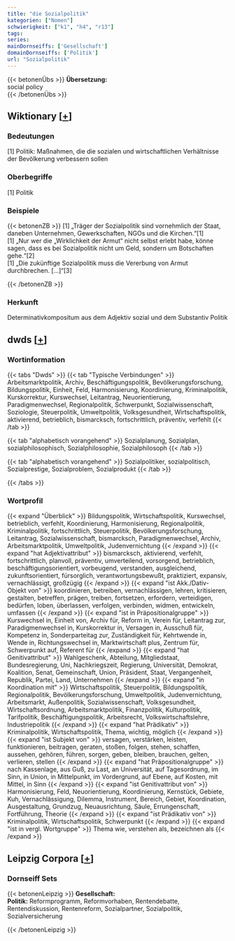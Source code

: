 ```yaml
---
title: "die Sozialpolitik"
kategorien: ["Nomen"]
schwierigkeit: ["k1", "h4", "r13"]
tags:
series:
mainDornseiffs: ['Gesellschaft']
domainDornseiffs: ['Politik']
url: "Sozialpolitik"
---
```


{{< betonenÜbs >}}
**Übersetzung:**  
social policy  
{{< /betonenÜbs >}}

## Wiktionary [[+](https://de.wiktionary.org/wiki/Sozialpolitik)]

### Bedeutungen
[1] Politik: Maßnahmen, die die sozialen und wirtschaftlichen Verhältnisse der Bevölkerung verbessern sollen  

### Oberbegriffe
[1] Politik  

### Beispiele
{{< betonenZB >}}
[1] „Träger der Sozialpolitik sind vornehmlich der Staat, daneben Unternehmen, Gewerkschaften, NGOs und die Kirchen.“[1]  
[1] „Nur wer die „Wirklichkeit der Armut“ nicht selbst erlebt habe, könne sagen, dass es bei Sozialpolitik nicht um Geld, sondern um Botschaften gehe.“[2]  
[1] „Die zukünftige Sozialpolitik muss die Vererbung von Armut durchbrechen. [...]“[3]  

{{< /betonenZB >}}
### Herkunft
Determinativkompositum aus dem Adjektiv sozial und dem Substantiv Politik  



## dwds [[+](https://www.dwds.de/wb/Sozialpolitik)]

### Wortinformation
{{< tabs "Dwds" >}}
{{< tab "Typische Verbindungen" >}}
Arbeitsmarktpolitik, Archiv, Beschäftigungspolitik, Bevölkerungsforschung, Bildungspolitik, Einheit, Feld, Harmonisierung, Koordinierung, Kriminalpolitik, Kurskorrektur, Kurswechsel, Leitantrag, Neuorientierung, Paradigmenwechsel, Regionalpolitik, Schwerpunkt, Sozialwissenschaft, Soziologie, Steuerpolitik, Umweltpolitik, Volksgesundheit, Wirtschaftspolitik, aktivierend, betrieblich, bismarcksch, fortschrittlich, präventiv, verfehlt
{{< /tab >}}

{{< tab "alphabetisch vorangehend" >}}
Sozialplanung, Sozialplan, sozialphilosophisch, Sozialphilosophie, Sozialphilosoph
{{< /tab >}}

{{< tab "alphabetisch vorangehend" >}}
Sozialpolitiker, sozialpolitisch, Sozialprestige, Sozialproblem, Sozialprodukt
{{< /tab >}}

{{< /tabs >}}

### Wortprofil
{{< expand "Überblick" >}} Bildungspolitik, Wirtschaftspolitik, Kurswechsel, betrieblich, verfehlt, Koordinierung, Harmonisierung, Regionalpolitik, Kriminalpolitik, fortschrittlich, Steuerpolitik, Bevölkerungsforschung, Leitantrag, Sozialwissenschaft, bismarcksch, Paradigmenwechsel, Archiv, Arbeitsmarktpolitik, Umweltpolitik, Judenvernichtung {{< /expand >}}
{{< expand "hat Adjektivattribut" >}} bismarcksch, aktivierend, verfehlt, fortschrittlich, planvoll, präventiv, umverteilend, vorsorgend, betrieblich, beschäftigungsorientiert, vorbeugend, verstanden, ausgleichend, zukunftsorientiert, fürsorglich, verantwortungsbewußt, praktiziert, expansiv, vernachlässigt, großzügig {{< /expand >}}
{{< expand "ist Akk./Dativ-Objekt von" >}} koordinieren, betreiben, vernachlässigen, lehren, kritisieren, gestalten, betreffen, prägen, treiben, fortsetzen, erfordern, verteidigen, bedürfen, loben, überlassen, verfolgen, verbinden, widmen, entwickeln, umfassen {{< /expand >}}
{{< expand "ist in Präpositionalgruppe" >}} Kurswechsel in, Einheit von, Archiv für, Reform in, Verein für, Leitantrag zur, Paradigmenwechsel in, Kurskorrektur in, Versagen in, Ausschuß für, Kompetenz in, Sonderparteitag zur, Zuständigkeit für, Kehrtwende in, Wende in, Richtungswechsel in, Marktwirtschaft plus, Zentrum für, Schwerpunkt auf, Referent für {{< /expand >}}
{{< expand "hat Genitivattribut" >}} Wahlgeschenk, Abteilung, Mitgliedstaat, Bundesregierung, Uni, Nachkriegszeit, Regierung, Universität, Demokrat, Koalition, Senat, Gemeinschaft, Union, Präsident, Staat, Vergangenheit, Republik, Partei, Land, Unternehmen {{< /expand >}}
{{< expand "in Koordination mit" >}} Wirtschaftspolitik, Steuerpolitik, Bildungspolitik, Regionalpolitik, Bevölkerungsforschung, Umweltpolitik, Judenvernichtung, Arbeitsmarkt, Außenpolitik, Sozialwissenschaft, Volksgesundheit, Wirtschaftsordnung, Arbeitsmarktpolitik, Finanzpolitik, Kulturpolitik, Tarifpolitik, Beschäftigungspolitik, Arbeitsrecht, Volkswirtschaftslehre, Industriepolitik {{< /expand >}}
{{< expand "hat Prädikativ" >}} Kriminalpolitik, Wirtschaftspolitik, Thema, wichtig, möglich {{< /expand >}}
{{< expand "ist Subjekt von" >}} versagen, verstärken, leisten, funktionieren, beitragen, geraten, stoßen, folgen, stehen, schaffen, aussehen, gehören, führen, sorgen, geben, bleiben, brauchen, gelten, verlieren, stellen {{< /expand >}}
{{< expand "hat Präpositionalgruppe" >}} nach Kassenlage, aus Guß, zu Last, an Universität, auf Tagesordnung, im Sinn, in Union, in Mittelpunkt, im Vordergrund, auf Ebene, auf Kosten, mit Mittel, in Sinn {{< /expand >}}
{{< expand "ist Genitivattribut von" >}} Harmonisierung, Feld, Neuorientierung, Koordinierung, Kernstück, Gebiete, Kuh, Vernachlässigung, Dilemma, Instrument, Bereich, Gebiet, Koordination, Ausgestaltung, Grundzug, Neuausrichtung, Säule, Errungenschaft, Fortführung, Theorie {{< /expand >}}
{{< expand "ist Prädikativ von" >}} Kriminalpolitik, Wirtschaftspolitik, Schwerpunkt {{< /expand >}}
{{< expand "ist in vergl. Wortgruppe" >}} Thema wie, verstehen als, bezeichnen als {{< /expand >}}

## Leipzig Corpora [[+](https://corpora.uni-leipzig.de/en/res?word=Sozialpolitik&corpusId=deu_newscrawl-public_2018)]

### Dornseiff Sets
{{< betonenLeipzig >}}
**Gesellschaft:**  
**Politik:** Reformprogramm, Reformvorhaben, Rentendebatte, Rentendiskussion, Rentenreform, Sozialpartner, Sozialpolitik, Sozialversicherung  

{{< /betonenLeipzig >}}
